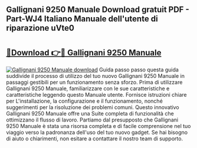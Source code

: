 ## Gallignani 9250 Manuale Download gratuit PDF - Part-WJ4 Italiano Manuale dell'utente di riparazione uVte0

# <h2><a href="http://dfe1tkj.blite.top/?on=Gallignani+9250+Manuale">🔗Download 👉🔴 Gallignani 9250 Manuale</a></h2>

[![Gallignani 9250 Manuale download](https://i.imgur.com/lujVjoI.png)](http://dfe1tkj.blite.top/?on=Gallignani+9250+Manuale)
Guida passo passo questa guida suddivide il processo di utilizzo del tuo nuovo Gallignani 9250 Manuale in passaggi gestibili per un funzionamento senza sforzo. Prima di utilizzare Gallignani 9250 Manuale, familiarizzare con le sue caratteristiche e caratteristiche leggendo questo Manuale utente. Fornisce istruzioni chiare per L'installazione, la configurazione e il funzionamento, nonché suggerimenti per la risoluzione dei problemi comuni. Questo innovativo Gallignani 9250 Manuale offre una Suite completa di funzionalità che ottimizzano il flusso di lavoro. Partiamo dal presupposto che Gallignani 9250 Manuale è stata una risorsa completa e di facile comprensione nel tuo viaggio verso la padronanza dell'uso del tuo nuovo gadget. Se hai bisogno di aiuto o chiarimenti, non esitare a contattare il nostro team di supporto.
